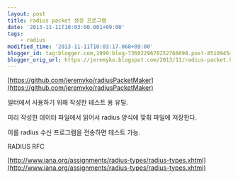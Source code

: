 ```yaml
---
layout: post
title: radius packet 생성 프로그램
date: '2013-11-11T10:03:00.001+09:00'
tags:
    - radius
modified_time: '2013-11-11T10:03:17.068+09:00'
blogger_id: tag:blogger.com,1999:blog-7360229670252766698.post-8510945424737197061
blogger_orig_url: https://jeremyko.blogspot.com/2013/11/radius-packet.html
---
```


[https://github.com/jeremyko/radiusPacketMaker](https://github.com/jeremyko/radiusPacketMaker)

일터에서 사용하기 위해 작성한 테스트 용 유틸.

미리 작성한 데이터 파일에서 읽어서 radius 양식에 맞춰 파일에 저장한다.

이를 radius 수신 프로그램을 전송하면 테스트 가능.

<span style="color:{{site.span_emphasis_color}}">
RADIUS RFC
</span>

[http://www.iana.org/assignments/radius-types/radius-types.xhtml](http://www.iana.org/assignments/radius-types/radius-types.xhtml)

